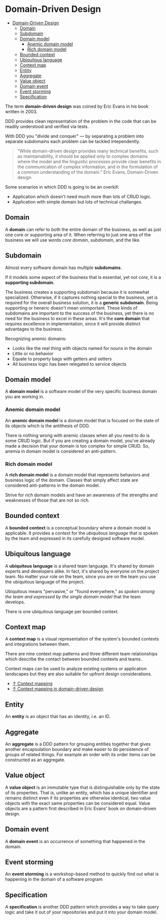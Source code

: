 # Domain-Driven Design

- [Domain-Driven Design](#domain-driven-design)
  - [Domain](#domain)
  - [Subdomain](#subdomain)
  - [Domain model](#domain-model)
    - [Anemic domain model](#anemic-domain-model)
    - [Rich domain model](#rich-domain-model)
  - [Bounded context](#bounded-context)
  - [Ubiquitous language](#ubiquitous-language)
  - [Context map](#context-map)
  - [Entity](#entity)
  - [Aggregate](#aggregate)
  - [Value object](#value-object)
  - [Domain event](#domain-event)
  - [Event storming](#event-storming)
  - [Specification](#specification)

The term **domain-driven design** was coined by Eric Evans in his book written in 2003.

DDD provides clean representation of the problem in the code that can be readily understood and verified via tests.

With DDD you "divide and conquer" — by separating a problem into separate subdomains each problem can be tackled intependently.

> "While domain-driven design provides many technical benefits, such as maintainability, it should be applied only to complex domains where the model and the linguistic processes provide clear benefits in the communication of complex information, and in the formulation of a common understanding of the domain." Eric Evans, Domain-Driven design

Some scenarios in which DDD is going to be an overkill:

- Application which doesn't need much more than lots of CRUD logic.
- Application with simple domain but lots of technical challanges.

## Domain

A **domain** can refer to both the entire domain of the business, as well as just one core or supporting area of it. When referring to just one area of the business we will use words *core domain*, *subdomain*, and the like.

## Subdomain

Almost every software domain has multiple **subdomains**.

If it models some aspect of the business that is essential, yet not *core*, it is a **supporting subdomain**.

The business creates a supporting subdomain because it is somewhat specialized. Otherwise, if it captures nothing special to the business, yet is required for the overall business solution, it is a **generic subdomain**. Being supporting or heneric doesn't mean unimportant. These kinds of subdomains are important to the success of the business, yet there is no need for the business to excel in these areas. It's the **core domain** that requires excellence in implementation, since it will provide distinct advantages to the business.

Recognizing anemic domains:

- Looks like the real thing with objects named for nouns in the domain
- Little or no behavior
- Equate to property bags with getters and setters
- All business logic has been relegated to service objects

## Domain model

A **domain model** is a software model of the very specific business domain you are working in.

### Anemic domain model

An **anemic domain model** is a domain model that is focused on the state of its objects which is the antithesis of DDD.

There is nothing wrong with anemic classes when all you need to do is some CRUD logic. But if you are creating a domain model, you've already made a decision that your domain is too complex for simple CRUD. So, anemia in domain model is considered an anti-pattern.

### Rich domain model

A **rich domain model** is a domain model that represents behaviors and business logic of the domain. Classes that simply affect state are considered anti-patterns in the domain model.

Strive for *rich* domain models and have an awareness of the strengths and weaknesses of those that are not so rich.

## Bounded context

A **bounded context** is a conceptual boundary where a domain model is applicable. It provides a context for the *ubiquitous language* that is spoken by the team and expressed in its carefully designed software model.

## Ubiquitous language

A **ubiquitous language** is a shared team language. It's shared by domain experts and developers alike. In fact, it's shared by everyone on the project team. No matter your role on the team, since you are on the team you use the ubiquitous language of the project.

Ubiquitous means "pervasive," or "found everywhere," as *spoken among the team and expressed by the single domain model* that the team develops.

There is one ubiquitous language per bounded context.

## Context map

A **context map** is a visual representation of the system's bounded contexts and integrations between them.

There are nine context map patterns and three different team relationships which describe the contact between bounded contexts and teams.

Context maps can be used to analyze existing systems or application landscapes but they are also suitable for upfront design considerations.

- [↑ Context mapping](https://github.com/ddd-crew/context-mapping)
- [↑ Context mapping in domain-driven design](https://medium.com/ingeniouslysimple/context-mapping-in-domain-driven-design-9063465d2eb8)

## Entity

An **entity** is an object that has an identity, i.e. an ID.

## Aggregate

An **aggregate** is a DDD pattern for grouping entities together that gives another encapsulation boundary and make easier to do persistence of groups of related things. For example an order with its order items can be constructed as an aggregate.

## Value object

A **value object** is an immutable type that is distinguishable only by the state of its properties. That is, unlike an entity, which has a unique identifier and remains distinct even if its properties are otherwise identical, two value objects with the exact same properties can be considered equal. Value objects are a pattern first described in Eric Evans' book on domain-driven design.

## Domain event

A **domain event** is an occurrence of something that happened in the domain.

## Event storming

An **event storming** is a workshop-based method to quickly find out what is happening in the domain of a software program

## Specification

A **specification** is another DDD pattern which provides a way to take query logic and take it out of your repositories and put it into your domain model.
